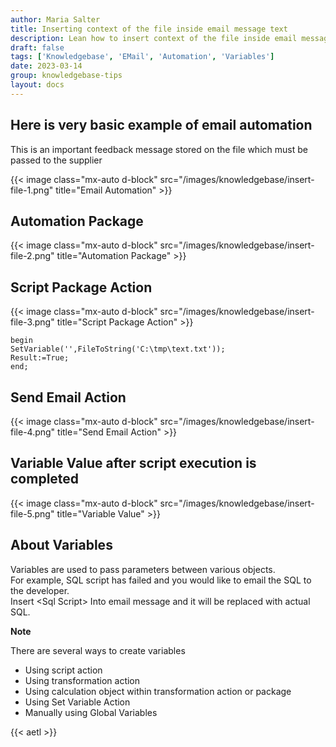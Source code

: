 ```yaml
---
author: Maria Salter
title: Inserting context of the file inside email message text
description: Lean how to insert context of the file inside email message text
draft: false
tags: ['Knowledgebase', 'EMail', 'Automation', 'Variables']
date: 2023-03-14
group: knowledgebase-tips
layout: docs
---
```


## Here is very basic example of email automation

This is an important feedback message stored on the file which must be passed to the supplier

{{< image class="mx-auto d-block"  src="/images/knowledgebase/insert-file-1.png" title="Email Automation" >}}

## Automation Package

{{< image class="mx-auto d-block"  src="/images/knowledgebase/insert-file-2.png" title="Automation Package" >}}

## Script Package Action

{{< image class="mx-auto d-block"  src="/images/knowledgebase/insert-file-3.png" title="Script Package Action" >}}

```
begin
SetVariable('',FileToString('C:\tmp\text.txt'));
Result:=True;
end;
```

## Send Email Action

{{< image class="mx-auto d-block"  src="/images/knowledgebase/insert-file-4.png" title="Send Email Action" >}}

## Variable Value after script execution is completed

{{< image class="mx-auto d-block"  src="/images/knowledgebase/insert-file-5.png" title="Variable Value" >}}

## About Variables

Variables are used to pass parameters between various objects.\
For example, SQL script has failed and you would like to email the SQL to the developer.\
Insert \<Sql Script> Into email message and it will be replaced with actual SQL.

**Note**

There are several ways to create variables

- Using script action
- Using transformation action
- Using calculation object within transformation action or package
- Using Set Variable Action
- Manually using Global Variables

{{< aetl >}}
